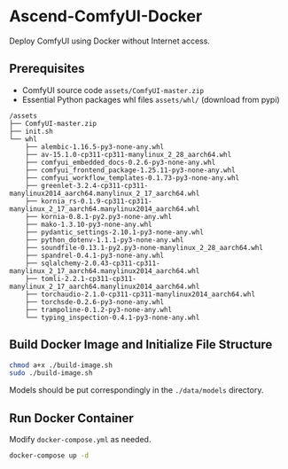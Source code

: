 # Ascend-ComfyUI-Docker

Deploy ComfyUI using Docker without Internet access.

## Prerequisites

- ComfyUI source code `assets/ComfyUI-master.zip`
- Essential Python packages whl files `assets/whl/` (download from pypi)

```plain
/assets
├── ComfyUI-master.zip
├── init.sh
└── whl
    ├── alembic-1.16.5-py3-none-any.whl
    ├── av-15.1.0-cp311-cp311-manylinux_2_28_aarch64.whl
    ├── comfyui_embedded_docs-0.2.6-py3-none-any.whl
    ├── comfyui_frontend_package-1.25.11-py3-none-any.whl
    ├── comfyui_workflow_templates-0.1.73-py3-none-any.whl
    ├── greenlet-3.2.4-cp311-cp311-manylinux2014_aarch64.manylinux_2_17_aarch64.whl
    ├── kornia_rs-0.1.9-cp311-cp311-manylinux_2_17_aarch64.manylinux2014_aarch64.whl
    ├── kornia-0.8.1-py2.py3-none-any.whl
    ├── mako-1.3.10-py3-none-any.whl
    ├── pydantic_settings-2.10.1-py3-none-any.whl
    ├── python_dotenv-1.1.1-py3-none-any.whl
    ├── soundfile-0.13.1-py2.py3-none-manylinux_2_28_aarch64.whl
    ├── spandrel-0.4.1-py3-none-any.whl
    ├── sqlalchemy-2.0.43-cp311-cp311-manylinux_2_17_aarch64.manylinux2014_aarch64.whl
    ├── tomli-2.2.1-cp311-cp311-manylinux_2_17_aarch64.manylinux2014_aarch64.whl
    ├── torchaudio-2.1.0-cp311-cp311-manylinux2014_aarch64.whl
    ├── torchsde-0.2.6-py3-none-any.whl
    ├── trampoline-0.1.2-py3-none-any.whl
    └── typing_inspection-0.4.1-py3-none-any.whl
```

## Build Docker Image and Initialize File Structure

```bash
chmod a+x ./build-image.sh
sudo ./build-image.sh
```

Models should be put correspondingly in the `./data/models` directory.

## Run Docker Container

Modify `docker-compose.yml` as needed.

```bash
docker-compose up -d
```
